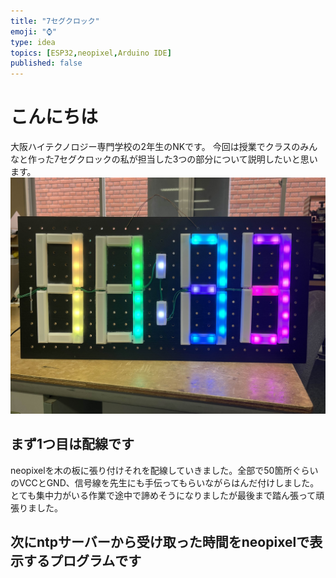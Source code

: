 ```yaml
---
title: "7セグクロック"
emoji: "⌚"
type: idea
topics: [ESP32,neopixel,Arduino IDE]
published: false
---
```

# こんにちは
大阪ハイテクノロジー専門学校の2年生のNKです。
今回は授業でクラスのみんなと作った7セグクロックの私が担当した3つの部分について説明したいと思います。
![](/images/IMG_0451.jpg)

## まず1つ目は配線です
neopixelを木の板に張り付けそれを配線していきました。全部で50箇所ぐらいのVCCとGND、信号線を先生にも手伝ってもらいながらはんだ付けしました。とても集中力がいる作業で途中で諦めそうになりましたが最後まで踏ん張って頑張りました。
## 次にntpサーバーから受け取った時間をneopixelで表示するプログラムです
